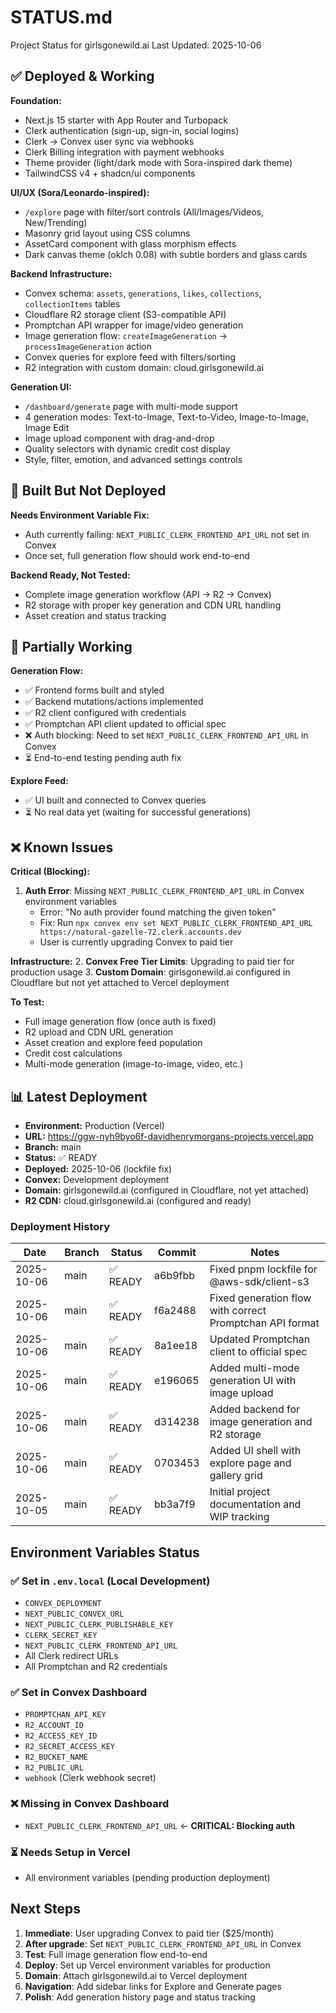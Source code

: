 # STATUS.md

Project Status for girlsgonewild.ai
Last Updated: 2025-10-06

## ✅ Deployed & Working

**Foundation:**
- Next.js 15 starter with App Router and Turbopack
- Clerk authentication (sign-up, sign-in, social logins)
- Clerk → Convex user sync via webhooks
- Clerk Billing integration with payment webhooks
- Theme provider (light/dark mode with Sora-inspired dark theme)
- TailwindCSS v4 + shadcn/ui components

**UI/UX (Sora/Leonardo-inspired):**
- `/explore` page with filter/sort controls (All/Images/Videos, New/Trending)
- Masonry grid layout using CSS columns
- AssetCard component with glass morphism effects
- Dark canvas theme (oklch 0.08) with subtle borders and glass cards

**Backend Infrastructure:**
- Convex schema: `assets`, `generations`, `likes`, `collections`, `collectionItems` tables
- Cloudflare R2 storage client (S3-compatible API)
- Promptchan API wrapper for image/video generation
- Image generation flow: `createImageGeneration` → `processImageGeneration` action
- Convex queries for explore feed with filters/sorting
- R2 integration with custom domain: cloud.girlsgonewild.ai

**Generation UI:**
- `/dashboard/generate` page with multi-mode support
- 4 generation modes: Text-to-Image, Text-to-Video, Image-to-Image, Image Edit
- Image upload component with drag-and-drop
- Quality selectors with dynamic credit cost display
- Style, filter, emotion, and advanced settings controls

## 🚧 Built But Not Deployed

**Needs Environment Variable Fix:**
- Auth currently failing: `NEXT_PUBLIC_CLERK_FRONTEND_API_URL` not set in Convex
- Once set, full generation flow should work end-to-end

**Backend Ready, Not Tested:**
- Complete image generation workflow (API → R2 → Convex)
- R2 storage with proper key generation and CDN URL handling
- Asset creation and status tracking

## 🔧 Partially Working

**Generation Flow:**
- ✅ Frontend forms built and styled
- ✅ Backend mutations/actions implemented
- ✅ R2 client configured with credentials
- ✅ Promptchan API client updated to official spec
- ❌ Auth blocking: Need to set `NEXT_PUBLIC_CLERK_FRONTEND_API_URL` in Convex
- ⏳ End-to-end testing pending auth fix

**Explore Feed:**
- ✅ UI built and connected to Convex queries
- ⏳ No real data yet (waiting for successful generations)

## ❌ Known Issues

**Critical (Blocking):**
1. **Auth Error**: Missing `NEXT_PUBLIC_CLERK_FRONTEND_API_URL` in Convex environment variables
   - Error: "No auth provider found matching the given token"
   - Fix: Run `npx convex env set NEXT_PUBLIC_CLERK_FRONTEND_API_URL https://natural-gazelle-72.clerk.accounts.dev`
   - User is currently upgrading Convex to paid tier

**Infrastructure:**
2. **Convex Free Tier Limits**: Upgrading to paid tier for production usage
3. **Custom Domain**: girlsgonewild.ai configured in Cloudflare but not yet attached to Vercel deployment

**To Test:**
- Full image generation flow (once auth is fixed)
- R2 upload and CDN URL generation
- Asset creation and explore feed population
- Credit cost calculations
- Multi-mode generation (image-to-image, video, etc.)

## 📊 Latest Deployment

- **Environment:** Production (Vercel)
- **URL:** https://ggw-nyh9byo6f-davidhenrymorgans-projects.vercel.app
- **Branch:** main
- **Status:** ✅ READY
- **Deployed:** 2025-10-06 (lockfile fix)
- **Convex:** Development deployment
- **Domain:** girlsgonewild.ai (configured in Cloudflare, not yet attached)
- **R2 CDN:** cloud.girlsgonewild.ai (configured and ready)

### Deployment History

| Date | Branch | Status | Commit | Notes |
|------|--------|--------|--------|-------|
| 2025-10-06 | main | ✅ READY | a6b9fbb | Fixed pnpm lockfile for @aws-sdk/client-s3 |
| 2025-10-06 | main | ✅ READY | f6a2488 | Fixed generation flow with correct Promptchan API format |
| 2025-10-06 | main | ✅ READY | 8a1ee18 | Updated Promptchan client to official spec |
| 2025-10-06 | main | ✅ READY | e196065 | Added multi-mode generation UI with image upload |
| 2025-10-06 | main | ✅ READY | d314238 | Added backend for image generation and R2 storage |
| 2025-10-06 | main | ✅ READY | 0703453 | Added UI shell with explore page and gallery grid |
| 2025-10-05 | main | ✅ READY | bb3a7f9 | Initial project documentation and WIP tracking |

## Environment Variables Status

### ✅ Set in `.env.local` (Local Development)
- `CONVEX_DEPLOYMENT`
- `NEXT_PUBLIC_CONVEX_URL`
- `NEXT_PUBLIC_CLERK_PUBLISHABLE_KEY`
- `CLERK_SECRET_KEY`
- `NEXT_PUBLIC_CLERK_FRONTEND_API_URL`
- All Clerk redirect URLs
- All Promptchan and R2 credentials

### ✅ Set in Convex Dashboard
- `PROMPTCHAN_API_KEY`
- `R2_ACCOUNT_ID`
- `R2_ACCESS_KEY_ID`
- `R2_SECRET_ACCESS_KEY`
- `R2_BUCKET_NAME`
- `R2_PUBLIC_URL`
- `webhook` (Clerk webhook secret)

### ❌ Missing in Convex Dashboard
- `NEXT_PUBLIC_CLERK_FRONTEND_API_URL` ← **CRITICAL: Blocking auth**

### ⏳ Needs Setup in Vercel
- All environment variables (pending production deployment)

## Next Steps

1. **Immediate**: User upgrading Convex to paid tier ($25/month)
2. **After upgrade**: Set `NEXT_PUBLIC_CLERK_FRONTEND_API_URL` in Convex
3. **Test**: Full image generation flow end-to-end
4. **Deploy**: Set up Vercel environment variables for production
5. **Domain**: Attach girlsgonewild.ai to Vercel deployment
6. **Navigation**: Add sidebar links for Explore and Generate pages
7. **Polish**: Add generation history page and status tracking
